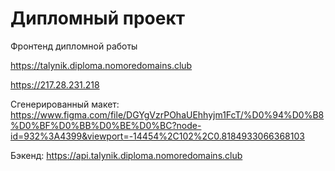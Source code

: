 # Дипломный проект
Фронтенд  дипломной работы

https://talynik.diploma.nomoredomains.club

https://217.28.231.218

Сгенерированный макет:
https://www.figma.com/file/DGYgVzrPOhaUEhhyjm1FcT/%D0%94%D0%B8%D0%BF%D0%BB%D0%BE%D0%BC?node-id=932%3A4399&viewport=-14454%2C102%2C0.8184933066368103

Бэкенд: https://api.talynik.diploma.nomoredomains.club